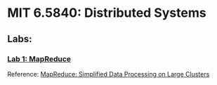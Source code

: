 # MIT 6.5840: Distributed Systems

## Labs:

### [Lab 1: MapReduce](https://pdos.csail.mit.edu/6.824/labs/lab-mr.html)

Reference: [MapReduce: Simplified Data Processing on Large Clusters](https://static.googleusercontent.com/media/research.google.com/en//archive/mapreduce-osdi04.pdf)
